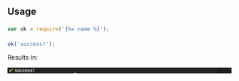 ## Usage

```js
var ok = require('{%= name %}');

ok('success!');
```

Results in:

![log-ok example](example.png)
